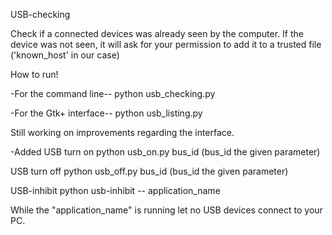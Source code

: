 USB-checking

Check if a connected devices was already seen by the computer.
If the device was not seen, it will ask for your permission to add it
to a trusted file ('known_host' in our case)

How to run!

-For the command line--
python usb_checking.py

-For the Gtk+ interface--
python usb_listing.py

Still working on improvements regarding the interface.

-Added
USB turn on
	python usb_on.py bus_id (bus_id the given parameter)

USB turn off
	python usb_off.py bus_id (bus_id the given parameter)

USB-inhibit
	python usb-inhibit -- application_name

While the "application_name" is running let no USB devices
connect to your PC.
